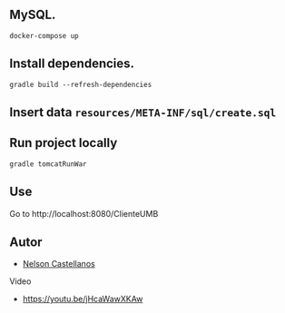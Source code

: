 

## MySQL.
`docker-compose up`

## Install dependencies.
`gradle build --refresh-dependencies`

## Insert data `resources/META-INF/sql/create.sql`


## Run project locally
`gradle tomcatRunWar`


## Use
Go to http://localhost:8080/ClienteUMB


## Autor
- [Nelson Castellanos](https://www.linkedin.com/in/nelson-javier-castellanos-garz%C3%B3n-b66861173/)

Video
- https://youtu.be/jHcaWawXKAw
